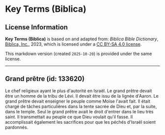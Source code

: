 # Key Terms (Biblica)

## License Information

**Key Terms (Biblica)** is based on and adapted from: _Biblica Bible Dictionary_, [Biblica, Inc.](https://www.biblica.com/), 2023, which is licensed under a [CC BY-SA 4.0 license](https://creativecommons.org/licenses/by-sa/4.0/legalcode.en).

This markdown version (created `2025-10-20`) is provided under the same license.



--------------------------------

## Grand prêtre (id: 133620)

Le chef religieux ayant le plus d'autorité en Israël. Le grand prêtre devait être un homme de la tribu de Lévi. Il devait être issu de la lignée d'Aaron. Le grand prêtre devait enseigner le peuple comme Moïse l'avait fait. Il était chargé de tâches particulières dans la tente sacrée de Dieu et, par la suite, dans le temple. Seul le grand prêtre avait le droit d'entrer dans le lieu très saint. Il transmettait au peuple ce que Dieu voulait qu'il fasse. Il accomplissait également les sacrifices pour que les péchés d'Israël soient pardonnés.


